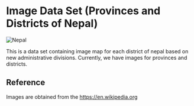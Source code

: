 # Image Data Set (Provinces and Districts of Nepal)

![Nepal](https://raw.githubusercontent.com/sagautam5/province-district-image-dataset/master/nepal.png)

This is a data set containing image map for each district of nepal based on new administrative divisions. Currently, we have images for provinces and districts.

## Reference

Images are obtained from the https://en.wikipedia.org
